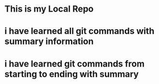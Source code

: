 # This is my Local Repo
# i have learned all git commands with summary information
# i have learned git commands from starting to ending with summary

